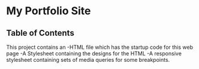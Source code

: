 # My Portfolio Site 
## Table of Contents
This project contains an 
-HTML file which has the startup code for this web page 
-A Stylesheet containing the designs for the HTML 
-A responsive stylesheet containing sets of media queries for some breakpoints.

